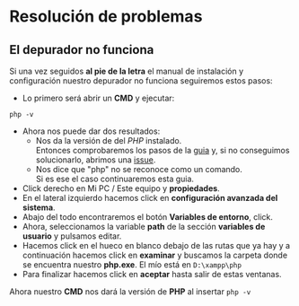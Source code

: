 # Resolución de problemas

## El depurador no funciona
Si una vez seguidos **al pie de la letra** el manual de instalación y configuración nuestro depurador no funciona seguiremos estos pasos:
* Lo primero será abrir un **CMD** y ejecutar:

```
php -v
```  

* Ahora nos puede dar dos resultados:  
  * Nos da la versión de del *PHP* instalado.  
  Entonces comprobaremos los pasos de la [guia](https://github.com/EduFdezSoy/curso-php/blob/master/configuracion-ide.md) y, si no conseguimos solucionarlo, abrimos una [issue](https://github.com/EduFdezSoy/curso-php/issues?q=is%3Aissue+is%3Aopen).  
  * Nos dice que "php" no se reconoce como un comando.  
  Si es ese el caso continuaremos esta guia.
* Click derecho en Mi PC / Este equipo y **propiedades**.  
* En el lateral izquierdo hacemos click en **configuración avanzada del sistema**.  
* Abajo del todo encontraremos el botón **Variables de entorno**, click.
* Ahora, seleccionamos la variable **path** de la sección **variables de usuario** y pulsamos editar.
* Hacemos click en el hueco en blanco debajo de las rutas que ya hay y a continuación hacemos click en **examinar** y buscamos la carpeta donde se encuentra nuestro **php.exe**. El mío está en `D:\xampp\php`
* Para finalizar hacemos click en **aceptar** hasta salir de estas ventanas.  

Ahora nuestro **CMD** nos dará la versión de **PHP** al insertar `php -v`